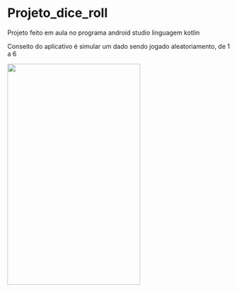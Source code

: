 # Projeto_dice_roll

Projeto feito em aula no programa android studio linguagem kotlin 

Conseito do aplicativo é simular um dado sendo jogado aleatoriamento, de 1 a 6 

<img src= "https://developer.android.com/static/codelabs/basic-android-kotlin-training-create-dice-roller-in-kotlin/img/8299aaca25c93863_856.png?hl=pt-br" width="300" height= 500>
